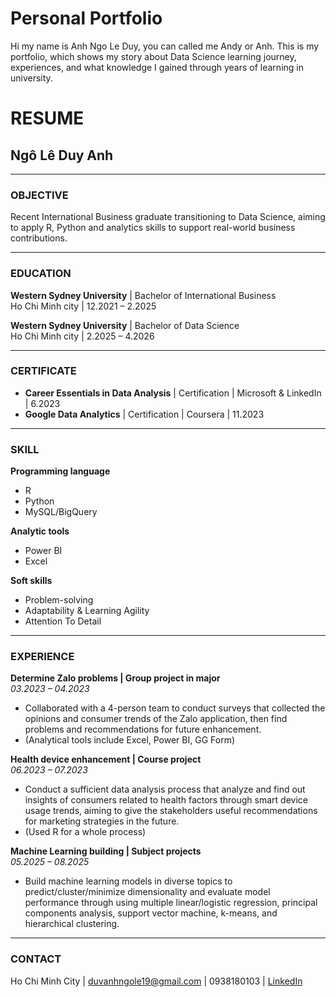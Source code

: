 # Personal Portfolio

Hi my name is Anh Ngo Le Duy, you can called me Andy or Anh. This is my portfolio, which shows my story about Data Science learning journey, experiences, and what knowledge I gained through years of learning in university.

# RESUME  
## Ngô Lê Duy Anh  

---

### OBJECTIVE  
Recent International Business graduate transitioning to Data Science, aiming to apply R, Python and analytics skills to support real-world business contributions.  

---

### EDUCATION  
**Western Sydney University** | Bachelor of International Business  
Ho Chi Minh city | 12.2021 – 2.2025  

**Western Sydney University** | Bachelor of Data Science  
Ho Chi Minh city | 2.2025 – 4.2026  

---

### CERTIFICATE  
- **Career Essentials in Data Analysis** | Certification | Microsoft & LinkedIn | 6.2023  
- **Google Data Analytics** | Certification | Coursera | 11.2023  

---

### SKILL  
**Programming language**  
- R  
- Python  
- MySQL/BigQuery  

**Analytic tools**  
- Power BI  
- Excel  

**Soft skills**  
- Problem-solving  
- Adaptability & Learning Agility  
- Attention To Detail  

---

### EXPERIENCE  

**Determine Zalo problems | Group project in major**  
*03.2023 – 04.2023*  
- Collaborated with a 4-person team to conduct surveys that collected the opinions and consumer trends of the Zalo application, then find problems and recommendations for future enhancement.  
- (Analytical tools include Excel, Power BI, GG Form)  

**Health device enhancement | Course project**  
*06.2023 – 07.2023*  
- Conduct a sufficient data analysis process that analyze and find out insights of consumers related to health factors through smart device usage trends, aiming to give the stakeholders useful recommendations for marketing strategies in the future.  
- (Used R for a whole process)  

**Machine Learning building | Subject projects**  
*05.2025 – 08.2025*  
- Build machine learning models in diverse topics to predict/cluster/minimize dimensionality and evaluate model performance through using multiple linear/logistic regression, principal components analysis, support vector machine, k-means, and hierarchical clustering.  

---

### CONTACT  
Ho Chi Minh City | duvanhngole19@gmail.com | 0938180103 | [LinkedIn](https://www.linkedin.com/in/duvanhngo03)  
